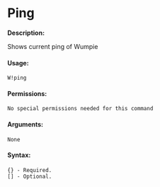 # Ping

**Description:**

Shows current ping of Wumpie

#### Usage:

```
W!ping
```

#### Permissions:

```
No special permissions needed for this command
```

#### Arguments:

```
None
```

#### Syntax:

```
{} - Required.
[] - Optional.
```
